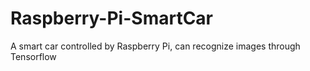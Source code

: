 # Raspberry-Pi-SmartCar
A smart car controlled by Raspberry Pi, can recognize images through Tensorflow
